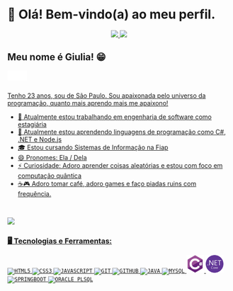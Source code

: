 # 👋 Olá! Bem-vindo(a) ao meu perfil.

<p align="center">
<a href="https://github.com/ggelman">
  <img height="180em" src="https://github-readme-stats-eight-theta.vercel.app/api?username=ggelman&show_icons=true&theme=algolia&include_all_commits=true&count_private=true"/>
  <img height="180em" src="https://github-readme-stats-eight-theta.vercel.app/api/top-langs/?username=ggelman&layout=compact&langs_count=8&theme=algolia"/>
</a>
</p>

## Meu nome é Giulia! 😁

<a href="https://www.instagram.com/giuliagjb/" target="_blank"><img align="left" alt="Instagram" width="22px" src="https://github.com/Aakarsh-B/trying-repos/blob/master/insta.svg" />
<a href="https://www.linkedin.com/in/giulia-gelman/" target="_blank"><img align="left" alt="LinkedIn" width="22px" src="https://github.com/Aakarsh-B/trying-repos/blob/master/linkedin.svg" />

<br>
<br>

Tenho 23 anos, sou de São Paulo. Sou apaixonada pelo universo da programação, quanto mais aprendo mais me apaixono! 
- 🔭 Atualmente estou trabalhando em engenharia de software como estagiária
- 🌱 Atualmente estou aprendendo linguagens de programação como C#, .NET e Node.js
- 🎓 Estou cursando Sistemas de Informação na Fiap
- 😄 Pronomes: Ela / Dela
- ⚡ Curiosidade: Adoro aprender coisas aleatórias e estou com foco em computação quântica
- ☕🎮 Adoro tomar café, adoro games e faço piadas ruins com frequência.

<br>

<p align="left">
  <img src="https://super.abril.com.br/wp-content/uploads/2016/09/super_imggato_digitando_0.gif" width="350">
</p>


### 🖥️ Tecnologias e Ferramentas: 
<code><img width="40px" src="https://cdn.jsdelivr.net/gh/devicons/devicon/icons/html5/html5-original-wordmark.svg" title = "HTML5"/></code>
<code><img width="40px" src="https://cdn.jsdelivr.net/gh/devicons/devicon/icons/css3/css3-original-wordmark.svg" title = "CSS3"/></code>
<code><img width="40px" src="https://cdn.jsdelivr.net/gh/devicons/devicon/icons/javascript/javascript-original.svg" title = "JAVASCRIPT"/></code>
<code><img width="40px" src="https://cdn.jsdelivr.net/gh/devicons/devicon/icons/git/git-original.svg" title = "GIT"/></code>
<code><img width="40px" src="https://cdn.jsdelivr.net/gh/devicons/devicon/icons/github/github-original.svg" title = "GITHUB"/></code>
<code><img width="40px" src="https://cdn.jsdelivr.net/gh/devicons/devicon/icons/java/java-original.svg" title = "JAVA"/></code>
<code><img width="40px" src="https://cdn.jsdelivr.net/gh/devicons/devicon/icons/mysql/mysql-original.svg" title = "MYSQL"/></code>
<code><img width="40px" src="https://github.com/devicons/devicon/blob/v2.16.0/icons/csharp/csharp-original.svg" title = "CSHARP"/></code>
<code><img width="40px" src="https://github.com/devicons/devicon/blob/v2.16.0/icons/dotnetcore/dotnetcore-original.svg" title = "DOTNET"/></code>
<code><img width="40px" src="https://cdn.jsdelivr.net/gh/devicons/devicon/icons/spring/spring-original.svg" title = "SPRINGBOOT"/></code>
<code><img width="40px" src="https://cdn.jsdelivr.net/gh/devicons/devicon/icons/oracle/oracle-original.svg" title = "ORACLE PLSQL"/></code>
